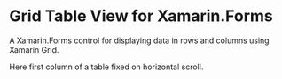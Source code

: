 # Grid Table View for Xamarin.Forms

A Xamarin.Forms control for displaying data in rows and columns using Xamarin Grid.

Here first column of a table fixed on horizontal scroll.
